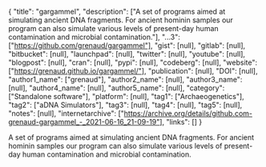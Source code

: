 {
  "title": "gargammel",
  "description": ["A set of programs aimed at simulating ancient DNA fragments. For ancient hominin samples our program can also simulate various levels of present-day human contamination and microbial contamination."],
  "...3": ["https://github.com/grenaud/gargammel"],
  "gist": [null],
  "gitlab": [null],
  "bitbucket": [null],
  "launchpad": [null],
  "twitter": [null],
  "youtube": [null],
  "blogpost": [null],
  "cran": [null],
  "pypi": [null],
  "codeberg": [null],
  "website": ["https://grenaud.github.io/gargammel/"],
  "publication": [null],
  "DOI": [null],
  "author1_name": ["grenaud"],
  "author2_name": [null],
  "author3_name": [null],
  "author4_name": [null],
  "author5_name": [null],
  "category": ["Standalone software"],
  "platform": [null],
  "tag1": ["Archaeogenetics"],
  "tag2": ["aDNA Simulators"],
  "tag3": [null],
  "tag4": [null],
  "tag5": [null],
  "notes": [null],
  "internetarchive": ["https://archive.org/details/github.com-grenaud-gargammel_-_2021-06-16_21-09-19"],
  "links": []
}

<!-- Generated by csv2md.R – do not edit by hand -->

A set of programs aimed at simulating ancient DNA fragments. For ancient hominin samples our program can also simulate various levels of present-day human contamination and microbial contamination.